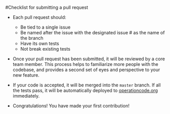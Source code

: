 #Checklist for submitting a pull request

* Each pull request should:
	* Be tied to a single issue
	* Be named after the issue with the designated issue # as the name of the branch
	* Have its own tests
	* Not break existing tests

* Once your pull request has been submitted, it will be reviewed by a core team member. This process helps to familiarize more people with the codebase, and provides a second set of eyes and perspective to your new feature.

* If your code is accepted, it will be merged into the `master` branch. If all the tests pass, it will be automatically deployed to [operationcode.org](operationcode.org) immediately.

* Congratulations! You have made your first contribution!
	